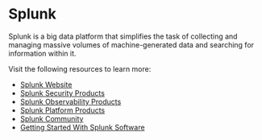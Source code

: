 # Splunk

Splunk is a big data platform that simplifies the task of collecting and managing massive volumes of machine-generated data and searching for information within it.

Visit the following resources to learn more:

- [Splunk Website](https://www.splunk.com/en_us/about-splunk.html)
- [Splunk Security Products](https://www.splunk.com/en_us/products/cyber-security.html)
- [Splunk Observability Products](https://www.splunk.com/en_us/products/observability.html)
- [Splunk Platform Products](https://www.splunk.com/en_us/products/platform.html)
- [Splunk Community](https://community.splunk.com/)
- [Getting Started With Splunk Software](https://www.splunk.com/en_us/get-started.html)
